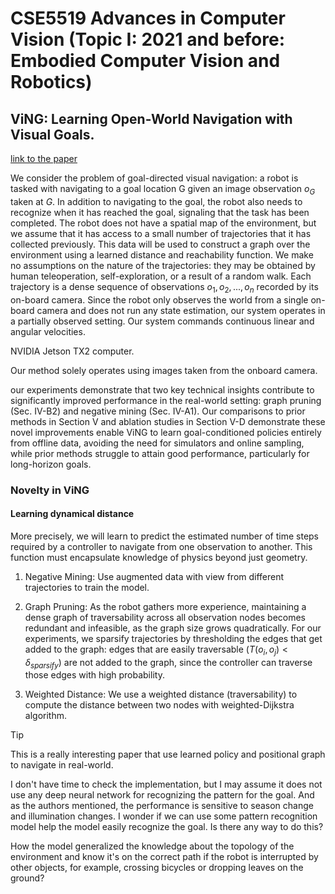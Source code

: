# CSE5519 Advances in Computer Vision (Topic I: 2021 and before: Embodied Computer Vision and Robotics)

## ViNG: Learning Open-World Navigation with Visual Goals.

[link to the paper](https://arxiv.org/pdf/2012.09812)

We consider the problem of goal-directed visual navigation: a robot is tasked with navigating to a goal location G given an image observation $o_G$ taken at $G$. In addition to navigating to the goal, the robot also needs to recognize when it has reached the goal, signaling that the task has been completed. The robot does not have a spatial map of the environment, but we assume that it has access to a small number of trajectories that it has collected previously. This data will be used to construct a graph over the environment using a learned distance and reachability function. We make no assumptions on the nature of the trajectories: they may be obtained by human teleoperation, self-exploration, or a result of a random walk. Each trajectory is a dense sequence of observations $o_1, o_2, . . . , o_n$ recorded by its on-board camera. Since the robot only observes the world from a single on-board camera and does not run any state estimation, our system operates in a partially observed setting. Our system commands continuous linear and angular velocities.

NVIDIA Jetson TX2 computer. 

Our method solely operates using images taken from the onboard camera.

our experiments demonstrate that two key technical insights contribute to significantly improved performance in the real-world setting: graph pruning (Sec. IV-B2) and negative mining (Sec. IV-A1). Our comparisons to prior methods in Section V and ablation studies in Section V-D demonstrate these novel improvements enable ViNG to learn goal-conditioned policies entirely from offline data, avoiding the need for simulators and online sampling, while prior methods struggle to attain good performance, particularly for long-horizon goals.

### Novelty in ViNG

#### Learning dynamical distance

More precisely, we will learn to predict the estimated number of time steps required by a controller to navigate from one observation to another. This function must encapsulate knowledge of physics beyond just geometry.

1. Negative Mining: Use augmented data with view from different trajectories to train the model.

2. Graph Pruning: As the robot gathers more experience, maintaining a dense graph of traversability across all observation nodes becomes redundant and infeasible, as the graph size grows quadratically. For our experiments, we sparsify trajectories by thresholding the edges that get added to the graph: edges that are easily traversable $(T (o_i , o_j ) < \delta_{sparsify})$ are not added to the graph, since the controller can traverse those edges with high probability.

3. Weighted Distance: We use a weighted distance (traversability) to compute the distance between two nodes with weighted-Dijkstra algorithm.

> [!TIP]
>
> This is a really interesting paper that use learned policy and positional graph to navigate in real-world.
>
> I don't have time to check the implementation, but I may assume it does not use any deep neural network for recognizing the pattern for the goal. And as the authors mentioned, the performance is sensitive to season change and illumination changes. I wonder if we can use some pattern recognition model help the model easily recognize the goal. Is there any way to do this?
>
> How the model generalized the knowledge about the topology of the environment and know it's on the correct path if the robot is interrupted by other objects, for example, crossing bicycles or dropping leaves on the ground?